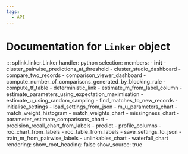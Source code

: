```yaml
---
tags:
  - API
---
```

# Documentation for `Linker` object


::: splink.linker.Linker
    handler: python
    selection:
      members:
        - __init__
        - cluster_pairwise_predictions_at_threshold
        - cluster_studio_dashboard
        - compare_two_records
        - comparison_viewer_dashboard
        - compute_number_of_comparisons_generated_by_blocking_rule
        - compute_tf_table
        - deterministic_link
        - estimate_m_from_label_column
        - estimate_parameters_using_expectation_maximisation
        - estimate_u_using_random_sampling
        - find_matches_to_new_records
        - initialise_settings
        - load_settings_from_json
        - m_u_parameters_chart
        - match_weight_histogram
        - match_weights_chart
        - missingness_chart
        - parameter_estimate_comparisons_chart
        - precision_recall_chart_from_labels
        - predict
        - profile_columns
        - roc_chart_from_labels
        - roc_table_from_labels
        - save_settings_to_json
        - train_m_from_pairwise_labels
        - unlinkables_chart
        - waterfall_chart
    rendering:
      show_root_heading: false
      show_source: true
